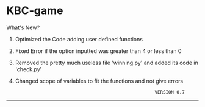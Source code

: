# KBC-game
What's New?

1. Optimized the Code adding user defined functions
2. Fixed Error if the option inputted was greater than 4 or less than 0
3. Removed the pretty much useless file 'winning.py' and added its code in 'check.py'
4. Changed scope of variables to fit the functions and not give errors

                                                          VERSION 0.7
----------------------------------------------------------------------------------------------------------------------------------------------------------------------------

